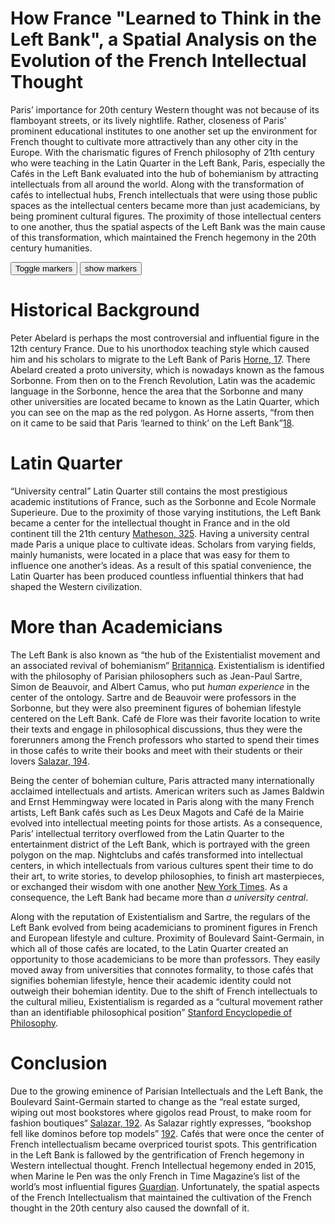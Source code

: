 # How France "Learned to Think in the Left Bank", a Spatial Analysis on the Evolution of the French Intellectual Thought

 Paris’ importance for 20th century Western thought was not because of its flamboyant streets, or its lively nightlife.  Rather, closeness of Paris’ prominent educational institutes to one another set up the environment for French thought to cultivate more attractively than any other city in the Europe. With the charismatic figures of French philosophy of 21th century who were teaching in the Latin Quarter in the Left Bank, Paris, especially the Cafés in the Left Bank evaluated into the hub of bohemianism by attracting intellectuals from all around the world. Along with the transformation of cafés to intellectual hubs, French intellectuals that were using those public spaces as the intellectual centers became more than just academicians, by being prominent cultural figures. The proximity of those intellectual centers to one another, thus the spatial aspects of the Left Bank was the main cause of this transformation, which maintained the French hegemony in the 20th century humanities.   


<div class="markers">
  <!-- these buttons hide/show all the markers  -->
  <!-- to hide/show blue or red markers instead, change my_markers below to blue_markers
       to red_markers.  If you have defined your own color (or other) arrays, use those instead -->
  <button onclick="toggleMarkers(my_markers, my_map)" class="rounded" id="hide">Toggle markers</button>
  <button onclick="showMarkers(my_markers, my_map)" id="show"> show markers</button>
</div>
  <div id="mapcontainer">
    <div id="map_canvas"></div>
  </div>
  <div id="map_legend"></div>
</div>

# Historical Background

Peter Abelard is perhaps the most controversial and influential figure in the 12th century France. Due to his unorthodox teaching style which caused him and his scholars to migrate to the Left Bank of Paris [Horne, 17](https://search.library.utoronto.ca/details?8829217). There Abelard created a proto university, which is nowadays known as the famous Sorbonne. From then on to the French Revolution, Latin was the academic language in the Sorbonne, hence the area that the Sorbonne and many other universities are located became to known as the Latin Quarter, which you can see on the map as the red polygon. As Horne asserts, “from then on it came to be said that Paris ‘learned to think’ on the Left Bank”[18](https://search.library.utoronto.ca/details?8829217).

# Latin Quarter
  “University central” Latin Quarter still contains the most prestigious academic institutions of France, such as the Sorbonne and Ecole Normale Superieure. Due to the proximity of those varying institutions, the Left Bank became a center for the intellectual thought in France and in the old continent till the 21th century [Matheson, 325](https://muse-jhu-edu.myaccess.library.utoronto.ca/article/198077).  Having a university central made Paris a unique place to cultivate ideas. Scholars from varying fields, mainly humanists, were located in a place that was easy for them to influence one another’s ideas. As a result of this spatial convenience, the Latin Quarter has been produced countless influential thinkers that had shaped the Western civilization.

# More than Academicians
  The Left Bank is also known as “the hub of the Existentialist movement and an associated revival of bohemianism” [Britannica](https://www.britannica.com/place/Paris/The-Invalides#ref364908).  Existentialism is identified with the philosophy of Parisian philosophers such as Jean-Paul Sartre, Simon de Beauvoir, and Albert Camus, who put _human experience_ in the center of the ontology. Sartre and de Beauvoir were professors in the Sorbonne, but they were also preeminent figures of bohemian lifestyle centered on the Left Bank. Café de Flore was their favorite location to write their texts and engage in philosophical discussions, thus they were the forerunners among the French professors who started to spend their times in those cafés to write their books and meet with their students or their lovers [Salazar, 194](https://journals-scholarsportal-info.myaccess.library.utoronto.ca/details/1015549x/v11i0002/189_lbrbrbgs.xml).

  Being the center of bohemian culture, Paris attracted many internationally acclaimed intellectuals and artists. American writers such as James Baldwin and Ernst Hemmingway were located in Paris along with the many French artists, Left Bank cafés such as Les Deux Magots and Café de la Mairie evolved into intellectual meeting points for those artists.  As a consequence, Paris’ intellectual territory overflowed from the Latin Quarter to the entertainment district of the Left Bank, which is portrayed with the green polygon on the map. Nightclubs and cafés transformed into intellectual centers, in which intellectuals from various cultures spent their time to do their art, to write stories, to develop philosophies, to finish art masterpieces, or exchanged their wisdom with one another [New York Times](https://www.nytimes.com/2014/01/19/travel/james-baldwins-paris.html?_r=0). As a consequence, the Left Bank had became more than _a university central_.

 Along with the reputation of Existentialism and Sartre, the regulars of the Left Bank evolved from being academicians to prominent figures in French and European lifestyle and culture. Proximity of Boulevard Saint-Germain, in which all of those cafés are located, to the Latin Quarter created an opportunity to those academicians to be more than professors. They easily moved away from universities that connotes formality, to those cafés that signifies bohemian lifestyle, hence their academic identity could not outweigh their bohemian identity. Due to the shift of French intellectuals to the cultural milieu, Existentialism is regarded as a “cultural movement rather than an identifiable philosophical position” [Stanford Encyclopedie of Philosophy](https://plato.stanford.edu/entries/existentialism/).

# Conclusion
  Due to the growing eminence of Parisian Intellectuals and the Left Bank, the Boulevard Saint-Germain started to change as the “real estate surged, wiping
out most bookstores where gigolos read Proust, to make room for fashion
boutiques“ [Salazar, 192](https://journals-scholarsportal-info.myaccess.library.utoronto.ca/details/1015549x/v11i0002/189_lbrbrbgs.xml).  As Salazar rightly expresses, “bookshop fell like dominos before top models” [192](https://journals-scholarsportal-info.myaccess.library.utoronto.ca/details/1015549x/v11i0002/189_lbrbrbgs.xml). Cafés that were once the center of French intellectualism became overpriced tourist spots. This gentrification in the Left Bank is fallowed by the gentrification of French hegemony in Western intellectual thought. French Intellectual hegemony ended in 2015, when Marine le Pen was the only French in Time Magazine’s list of the world’s most influential figures [Guardian](https://www.theguardian.com/books/2015/jun/13/from-left-bank-to-left-behind-where-have-the-great-french-thinkers-gone).  Unfortunately, the spatial aspects of the French Intellectualism that maintained the cultivation of the French thought in the 20th century also caused the downfall of it.
